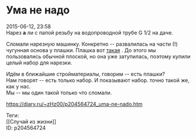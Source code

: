 Ума не надо
============

   
 2015-06-12, 23:58   
  Нарез  **а**  ли с папой резьбу на водопроводной трубе G 1/2 на даче.   
   
 Сломали нарезную машинку. Конкретно -- развалилась на части (!) чугунная основа у плашки. Плашка вот  [такая](http://mirinstrumenta.ua/product/plashka-12-intertool-sd-8010.html)  . До этого мы пользовались обычной плоской, но она уже затупилась, поэтому купили целый набор для нарезки.   
   
 Идём в ближайшие стройматериалы, говорим -- есть плашки?   
 Нам говорят -- есть только набор. И показывают набор. точно такой же, как у нас.   
 Мы -- мы один такой только что сломали.   
    
 <https://diary.ru/~zHz00/p204564724_uma-ne-nado.htm>   
   
 Теги:   
 [[Случай из жизни]]   
 ID: p204564724